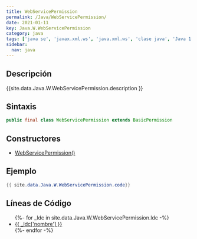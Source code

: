 ```yaml
---
title: WebServicePermission
permalink: /Java/WebServicePermission/
date: 2021-01-11
key: Java.W.WebServicePermission
category: java
tags: ['java se', 'javax.xml.ws', 'java.xml.ws', 'clase java', 'Java 1.6']
sidebar: 
  nav: java
---
```


## Descripción
{{site.data.Java.W.WebServicePermission.description }}

## Sintaxis
~~~java
public final class WebServicePermission extends BasicPermission
~~~

## Constructores
* [WebServicePermission()](/Java/WebServicePermission/WebServicePermission/)

## Ejemplo
~~~java
{{ site.data.Java.W.WebServicePermission.code}}
~~~

## Líneas de Código
<ul>
{%- for _ldc in site.data.Java.W.WebServicePermission.ldc -%}
   <li>
       <a href="{{_ldc['url'] }}">{{ _ldc['nombre'] }}</a>
   </li>
{%- endfor -%}
</ul>
